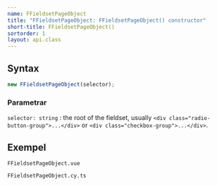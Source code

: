 ```yaml
---
name: FFieldsetPageObject
title: "FFieldsetPageObject: FFieldsetPageObject() constructor"
short-title: FFieldsetPageObject()
sortorder: 1
layout: api.class
---
```


## Syntax

```ts nocompile nolint
new FFieldsetPageObject(selector);
```

### Parametrar

`selector: string`
: the root of the fieldset, usually `<div class="radio-button-group">...</div>` or `<div class="checkbox-group">...</div>`.

## Exempel

```import static
FFieldsetPageObject.vue
```

```import
FFieldsetPageObject.cy.ts
```
